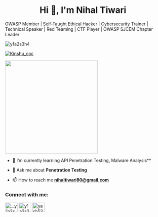 <h1 align="center">Hi 👋, I'm Nihal Tiwari</h1>
OWASP Member | Self-Taught Ethical Hacker | Cybersecurity Trainer | Technical Speaker | Red Teaming | CTF Player | 
OWASP SJCEM Chapter Leader

<p align="left"> <img src="https://komarev.com/ghpvc/?username=Nihal-Tiwari&label=Profile%20views&color=0e75b6&style=flat" alt="y1a2s3h4" /> </p>

<p align="left"> <a href="https://twitter.com/Kinshu_coc" target="blank"><img src="https://img.shields.io/twitter/follow/Kinshu_coc?logo=twitter&style=for-the-badge" alt="Kinshu_coc" /></a> </p>

<img src="https://media.giphy.com/media/3oEjHWpiVIOGXT5l9m/giphy.gif" width="300">

<!--<p>&nbsp;<img align="right" src="https://github-readme-stats.vercel.app/api?username=Nihal-Tiwari&show_icons=true&locale=en" alt="Nihal-Tiwari" /></p> -->

- 🌱 I’m currently learning API Penetration Testing, Malware Analysis**

- 💬 Ask me about **Penetration Testing**

- 📫 How to reach me **nihaltiwari80@gmail.com**

<h3 align="left">Connect with me:</h3>
<p align="left">
<a href="https://twitter.com/Kinshu_coc" target="blank"><img align="center" src="https://raw.githubusercontent.com/rahuldkjain/github-profile-readme-generator/master/src/images/icons/Social/twitter.svg" alt="__y1a2s3h4__" height="30" width="40" /></a>
<a href="https://www.linkedin.com/in/nihal-tiwari-09023818b/" target="blank"><img align="center" src="https://raw.githubusercontent.com/rahuldkjain/github-profile-readme-generator/master/src/images/icons/Social/linked-in-alt.svg" alt="y1a2s3h4" height="30" width="40" /></a>
<a href="https://instagram.com/nihal_tiwari" target="blank"><img align="center" src="https://raw.githubusercontent.com/rahuldkjain/github-profile-readme-generator/master/src/images/icons/Social/instagram.svg" alt="yash5368" height="30" width="40" /></a>
</p>
